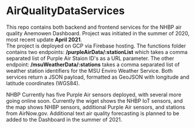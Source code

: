 # AirQualityDataServices
This repo contains both backend and frontend services for the NHBP air quality Anemowen Dashboard.  Project was initiated in the summer of 2020, most recent update **April  2021**.   
The project is deployed on GCP via Firebase hosting.  The functions folder contains two endpoints: **/purpleAirData/:stationList** which takes a comma separated list of Purple Air Staion ID's as a URL parameter.  The other endpoint: **/msuWeatherData/:stations** takes a comma separated list of weather station identifiers for the MSU Enviro Weather Service.  Both services return a JSON payload, formatted as GeoJSON with longitude and latitude coordinates (WGS84).   

NHBP Currently has five Purple Air sensors deployed, with several more going online soon.  Currently the wiget shows the NHBP IoT sensors, and the map shows NHBP sensors, additional Purple Air sensors, and stations from AirNow.gov.  Additional text air quality forecasting is planned to be added to the Dashboard in the summer of 2021.
